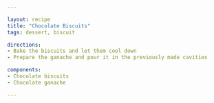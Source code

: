 ```yaml
---

layout: recipe
title: "Chocolate Biscuits"
tags: dessert, biscuit

directions:
- Bake the biscuits and let them cool down
- Prepare the ganache and pour it in the previously made cavities

components:
- Chocolate biscuits
- Chocolate ganache

---
```

